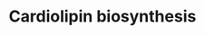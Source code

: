 ---
annotations:
- id: PW:0001345
  parent: classic metabolic pathway
  type: Pathway Ontology
  value: cardiolipin biosynthetic pathway
authors:
- Pjaiswal
- Christine Chichester
- MaintBot
- Egonw
- Eweitz
- Larsgw
citedin: ''
communities:
- Plants
description: Cardiolipin is one of the important phospholipid present in the inner
  membrane of mitochondria and plays an important role in ATP synthesis mediated by
  oxidative phosphorylation. Pathway is mirrored from the RiceCyc pathway database
  provided by the [Gramene project](https://www.gramene.org). gene assignments are
  based on the sequence homology.
last-edited: 2025-06-30
ndex: null
organisms:
- Oryza sativa
redirect_from:
- /index.php/Pathway:WP2208
- /instance/WP2208
- /instance/WP2208_r139674
revision: r139674
schema-jsonld:
- '@context': https://schema.org/
  '@id': https://wikipathways.github.io/pathways/WP2208.html
  '@type': Dataset
  creator:
    '@type': Organization
    name: WikiPathways
  description: Cardiolipin is one of the important phospholipid present in the inner
    membrane of mitochondria and plays an important role in ATP synthesis mediated
    by oxidative phosphorylation. Pathway is mirrored from the RiceCyc pathway database
    provided by the [Gramene project](https://www.gramene.org). gene assignments are
    based on the sequence homology.
  keywords:
  - 1,2-diacylglycerol-3-phosphate
  - CDP-diacylglycerol
  - CMP
  - CTP
  - Cardiolipin
  - Diphosphate
  - EC:2.7.7.41
  - EC:2.7.8.5
  - EC:3.1.3.27
  - H₂O
  - L-1-phosphatidyl-glycerol
  - L-1-phosphatidylglycerol-phosphate
  - LOC_OS04G57500
  - LOC_Os01g57930
  - LOC_Os01g58390
  - LOC_Os02g05400
  - LOC_Os03g17520
  - LOC_Os04g57500
  - Phosphate
  - cardiolinin synthase
  - sn-glycerol-3-phosphate
  license: CC0
  name: Cardiolipin biosynthesis
seo: CreativeWork
title: Cardiolipin biosynthesis
wpid: WP2208
---